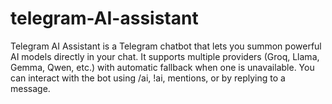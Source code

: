# telegram-AI-assistant
Telegram AI Assistant is a Telegram chatbot that lets you summon powerful AI models directly in your chat. It supports multiple providers (Groq, Llama, Gemma, Qwen, etc.) with automatic fallback when one is unavailable. You can interact with the bot using /ai, !ai, mentions, or by replying to a message.

